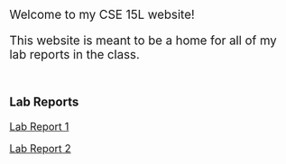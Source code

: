 <p style="font-size:21px"> Welcome to my CSE 15L website!</p>

<p style="font-size:21px"> This website is meant to be a home for all of my lab reports in the class. </p>
<br>
<p style="font-size:21px"><b>Lab Reports</b></p>

<p style="font-size:18px"> <a href="https://prashasthk.github.io/cse15l-lab-reports/lab-report-1-week-2.html">Lab Report 1</a></p>
<p style="font-size:18px"> <a href="https://prashasthk.github.io/cse15l-lab-reports/lab-report-2-week-4.html">Lab Report 2</a></p>